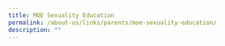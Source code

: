 ```yaml
---
title: MOE Sexuality Education
permalink: /about-us/links/parents/moe-sexuality-education/
description: ""
---
```

